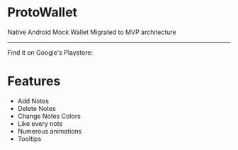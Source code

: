 # ProtoWallet

Native Android Mock Wallet Migrated to MVP architecture

---


Find it on Google's Playstore:



# Features
 - Add Notes
 - Delete Notes
 - Change Notes Colors
 - Like every note
 - Numerous animations
 - Tooltips
